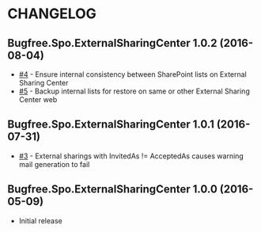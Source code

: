 # CHANGELOG

## Bugfree.Spo.ExternalSharingCenter 1.0.2 (2016-08-04)

* [#4](https://github.com/ronnieholm/Bugfree.Spo.ExternalSharingCenter/issues/4) - Ensure internal consistency between SharePoint lists on External Sharing Center
* [#5](https://github.com/ronnieholm/Bugfree.Spo.ExternalSharingCenter/issues/5) - Backup internal lists for restore on same or other External Sharing Center web

## Bugfree.Spo.ExternalSharingCenter 1.0.1 (2016-07-31)

* [#3](https://github.com/ronnieholm/Bugfree.Spo.ExternalSharingCenter/issues/3) - External sharings with InvitedAs != AcceptedAs causes warning mail generation to fail

## Bugfree.Spo.ExternalSharingCenter 1.0.0 (2016-05-09)

* Initial release